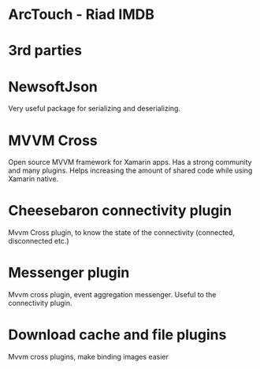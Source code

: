 # ArcTouch - Riad IMDB

# 3rd parties

# NewsoftJson
Very useful package for serializing and deserializing.

# MVVM Cross
Open source MVVM framework for Xamarin apps. Has a strong community and many plugins. 
Helps increasing the amount of shared code while using Xamarin native.

# Cheesebaron connectivity plugin
Mvvm Cross plugin, to know the state of the connectivity (connected, disconnected etc.)

# Messenger plugin
Mvvm cross plugin, event aggregation messenger. Useful to the connectivity plugin.

# Download cache and file plugins
Mvvm cross plugins, make binding images easier


